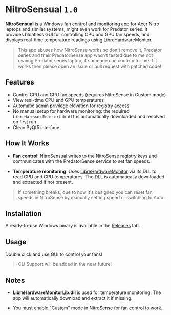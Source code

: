 # NitroSensual `1.0`

**NitroSensual** is a Windows fan control and monitoring app for Acer Nitro laptops and similar systems, might even work for Predator series. It provides bloatless GUI for controlling CPU and GPU fan speeds, and displays real-time temperature readings using LibreHardwareMonitor.

> This app abuses how NitroSense works so don't remove it, Predator series and their PredatorSense app wasn't tested due to me not owning Predator series laptop, if someone can confirm for me if it works then please open an issue or pull request with patched code!

## Features

- Control CPU and GPU fan speeds (requires NitroSense in Custom mode)
- View real-time CPU and GPU temperatures
- Automatic admin privilege elevation for registry access
- No manual setup for hardware monitoring: the required `LibreHardwareMonitorLib.dll` is automatically downloaded and resolved on first run
- Clean PyQt5 interface

## How It Works

- **Fan control**: NitroSensual writes to the NitroSense registry keys and communicates with the PredatorSense service to set fan speeds.

- **Temperature monitoring**: Uses [LibreHardwareMonitor](https://github.com/LibreHardwareMonitor/LibreHardwareMonitor) via its DLL to read CPU and GPU temperatures. The DLL is automatically downloaded and extracted if not present.

> If something breaks, due to how it's designed you can reset fan speeds in NitroSense by manually setting speed or switching to Auto.

## Installation

A ready-to-use Windows binary is available in the [Releases](https://github.com/KRWCLASSIC/NitroSensual/releases) tab.

## Usage

Double click and use GUI to control your fans!

> CLI Support will be added in the near future!

## Notes

- **LibreHardwareMonitorLib.dll** is used for temperature monitoring. The app will automatically download and extract it if missing.

- You must enable "Custom" mode in NitroSense for fan control to work.
